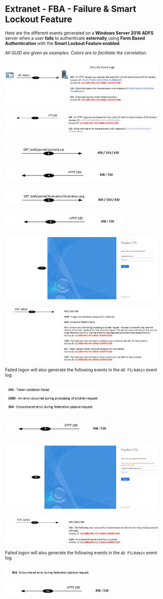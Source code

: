 ﻿# Extranet - FBA - Failure & Smart Lockout Feature 

Here are the different events generated on a **Windows Server 2016 ADFS** server when a user **fails** to authenticate **externally** using **Form Based Authentication** with the **Smart Lockout Feature enabled**.

*All GUID are given as examples. Colors are to facilitate the correlation.*

![1](/Images/Extranet-FBA-Failure-SLO-1.png)
---
![2](/Images/Extranet-FBA-Failure-SLO-2.png)
---
![3](/Images/Extranet-FBA-Failure-SLO-3.png)
---
![4](/Images/Extranet-FBA-Failure-SLO-4.png)
---
![5](/Images/Extranet-FBA-Failure-SLO-5.png)
---
![6](/Images/Extranet-FBA-Failure-SLO-6.png)
---
![7](/Images/Extranet-FBA-Failure-SLO-7.png)
---
![8](/Images/Extranet-FBA-Failure-SLO-8.png)

Failed logon will also generate the following events in the `AD FS/Admin` event log: 

![8-admin](/Images/Extranet-FBA-Failure-SLO-8-Admin.png)
---
![9](/Images/Extranet-FBA-Failure-SLO-9.png)
---
![10](/Images/Extranet-FBA-Failure-SLO-10.png)
---
![11](/Images/Extranet-FBA-Failure-SLO-11.png)

Failed logon will also generate the following events in the `AD FS/Admin` event log: 

![8-admin](/Images/Extranet-FBA-Failure-SLO-11-Admin.png)
---
![12](/Images/Extranet-FBA-Failure-SLO-12.png)